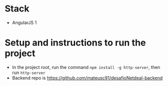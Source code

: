 # Stack
- AngularJS 1

# Setup and instructions to run the project
- In the project root, run the command `npm install -g http-server`, then run `http-server`
- Backend repo is https://github.com/mateusc91/desafioNetdeal-backend
